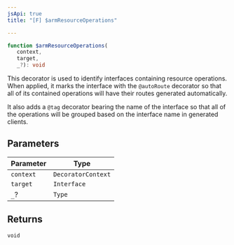 ```yaml
---
jsApi: true
title: "[F] $armResourceOperations"

---
```

```ts
function $armResourceOperations(
   context, 
   target, 
   _?): void
```

This decorator is used to identify interfaces containing resource operations.
When applied, it marks the interface with the `@autoRoute` decorator so that
all of its contained operations will have their routes generated
automatically.

It also adds a `@tag` decorator bearing the name of the interface so that all
of the operations will be grouped based on the interface name in generated
clients.

## Parameters

| Parameter | Type |
| ------ | ------ |
| `context` | `DecoratorContext` |
| `target` | `Interface` |
| `_`? | `Type` |

## Returns

`void`
